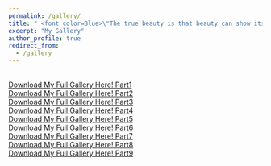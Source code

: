 ```yaml
---
permalink: /gallery/
title: " <font color=Blue>\"The true beauty is that beauty can show its vivid appearance in itself.\"<font> "
excerpt: "My Gallery"
author_profile: true
redirect_from: 
  - /gallery
---
```


<br />[Download My Full Gallery Here! Part1](../assets/part1.zip)
<br />[Download My Full Gallery Here! Part2](../assets/part2.zip)
<br />[Download My Full Gallery Here! Part3](../assets/part3.zip)
<br />[Download My Full Gallery Here! Part4](../assets/part4.zip)
<br />[Download My Full Gallery Here! Part5](../assets/part5.zip)
<br />[Download My Full Gallery Here! Part6](../assets/part6.zip)
<br />[Download My Full Gallery Here! Part7](../assets/part7.zip)
<br />[Download My Full Gallery Here! Part8](../assets/part8.zip)
<br />[Download My Full Gallery Here! Part9](../assets/part9.zip)

